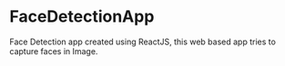 # FaceDetectionApp
Face Detection app created using ReactJS, this web based app tries to capture faces in Image.
